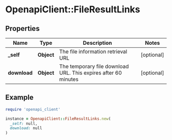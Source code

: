 # OpenapiClient::FileResultLinks

## Properties

| Name | Type | Description | Notes |
| ---- | ---- | ----------- | ----- |
| **_self** | **Object** | The file information retrieval URL | [optional] |
| **download** | **Object** | The temporary file download URL. This expires after 60 minutes | [optional] |

## Example

```ruby
require 'openapi_client'

instance = OpenapiClient::FileResultLinks.new(
  _self: null,
  download: null
)
```


